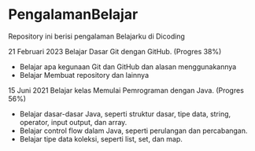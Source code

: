 # PengalamanBelajar
Repository ini berisi pengalaman Belajarku di Dicoding

21 Februari 2023
Belajar Dasar Git dengan GitHub. (Progres 38%)
  * Belajar apa kegunaan Git dan GitHub dan alasan menggunakannya
  * Belajar Membuat repository dan lainnya

15 Juni 2021
Belajar kelas Memulai Pemrograman dengan Java. (Progres 56%)
  * Belajar dasar-dasar Java, seperti struktur dasar, tipe data, string, operator, input output, dan array.
  * Belajar control flow dalam Java, seperti perulangan dan percabangan.
  * Belajar tipe data koleksi, seperti list, set, dan map.
